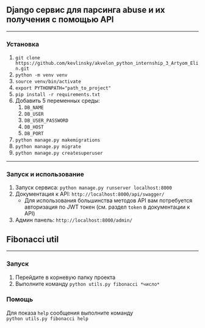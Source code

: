 ## Django сервис для парсинга abuse и их получения с помощью API ##
***
### Установка ###
1. `git clone https://github.com/kevlinsky/akvelon_python_internship_3_Artyom_Elin.git`
2. `python -m venv venv`
3. `source venv/bin/activate`
4. `export PYTHONPATH="path_to_project"`
5. `pip install -r requirements.txt`
6. Добавить 5 переменных среды:  
   1. `DB_NAME`
   2. `DB_USER`
   3. `DB_USER_PASSWORD`
   4. `DB_HOST`
   5. `DB_PORT`
7. `python manage.py makemigrations`
8. `python manage.py migrate`
9. `python manage.py createsuperuser`
---
### Запуск и использование ###
1. Запуск сервиса: `python manage.py runserver localhost:8000`
3. Документация к API: `http://localhost:8000/api/swagger/`
    * Для использования большинства методов API вам потребуется авторизация по JWT токен (см. раздел `token` в документации к API)
4. Админ панель: `http://localhost:8000/admin/`

## Fibonacci util ##
***
### Запуск ###
1. Перейдите в корневую папку проекта
2. Выполните команду `python utils.py fibonacci *число*`
### Помощь ###
Для показа `help` сообщения выполните команду  
```python utils.py fibonacci help```